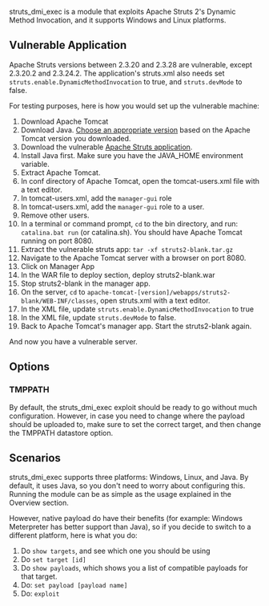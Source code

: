 struts_dmi_exec is a module that exploits Apache Struts 2's Dynamic Method Invocation,
and it supports Windows and Linux platforms.

## Vulnerable Application

Apache Struts versions between 2.3.20 and 2.3.28 are vulnerable, except 2.3.20.2 and 2.3.24.2.
The application's struts.xml also needs set ```struts.enable.DynamicMethodInvocation``` to true,
and ```struts.devMode``` to false.

For testing purposes, here is how you would set up the vulnerable machine:

1. Download Apache Tomcat
2. Download Java. [Choose an appropriate version](http://tomcat.apache.org/whichversion.html) based on the Apache Tomcat version you downloaded.
3. Download the vulnerable [Apache Struts application](https://github.com/rapid7/metasploit-framework/files/241784/struts2-blank.tar.gz).
4. Install Java first. Make sure you have the JAVA_HOME environment variable.
5. Extract Apache Tomcat.
6. In conf directory of Apache Tomcat, open the tomcat-users.xml file with a text editor.
7. In tomcat-users.xml, add the ```manager-gui``` role
8. In tomcat-users.xml, add the ```manager-gui``` role to a user.
9. Remove other users.
10. In a terminal or command prompt, ```cd``` to the bin directory, and run: ```catalina.bat run``` (or catalina.sh). You should have Apache Tomcat running on port 8080.
11. Extract the vulnerable struts app: ```tar -xf struts2-blank.tar.gz```
12. Navigate to the Apache Tomcat server with a browser on port 8080.
13. Click on Manager App
14. In the WAR file to deploy section, deploy struts2-blank.war
15. Stop struts2-blank in the manager app.
16. On the server, ```cd``` to ```apache-tomcat-[version]/webapps/struts2-blank/WEB-INF/classes```, open struts.xml with a text editor.
17. In the XML file, update ```struts.enable.DynamicMethodInvocation``` to true
18. In the XML file, update ```struts.devMode``` to false.
19. Back to Apache Tomcat's manager app. Start the struts2-blank again.

And now you have a vulnerable server.


## Options

### TMPPATH

By default, the struts_dmi_exec exploit should be ready to go without much configuration. However,
in case you need to change where the payload should be uploaded to, make sure to set the correct
target, and then change the TMPPATH datastore option.

## Scenarios

struts_dmi_exec supports three platforms: Windows, Linux, and Java. By default, it uses Java, so
you don't need to worry about configuring this. Running the module can be as simple as the usage
explained in the Overview section.

However, native payload do have their benefits (for example: Windows Meterpreter has better
support than Java), so if you decide to switch to a different platform, here is what you do:

1. Do ```show targets```, and see which one you should be using
2. Do ```set target [id]```
3. Do ```show payloads```, which shows you a list of compatible payloads for that target.
4. Do: ```set payload [payload name]```
5. Do: ```exploit```

